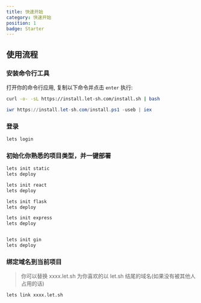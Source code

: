 ```yaml
---
title: 快速开始
category: 快速开始
position: 1
badge: Starter
---
```


## 使用流程

### 安装命令行工具

打开你的命令行应用, 复制以下命令并点击 `enter` 执行:

<code-group>
  <code-block label="linux/macOS" active>

```bash
curl -o- -sL https://install.let-sh.com/install.sh | bash
```

  </code-block>
  <code-block label="Windows">

```powershell
iwr https://install.let-sh.com/install.ps1 -useb | iex
```

  </code-block>
</code-group>

### 登录

```bash
lets login
```

### 初始化你熟悉的项目类型，并一键部署

<code-group>
  <code-block label="static" active>

```bash
lets init static
lets deploy
```

  </code-block>
  <code-block label="react">

```bash
lets init react
lets deploy
```

  </code-block>
  <code-block label="flask">

```bash
lets init flask
lets deploy
```

  </code-block>
  <code-block label="express">

```bash
lets init express
lets deploy
```

  </code-block>
  <code-block label="gin">

```bash

lets init gin
lets deploy
```

  </code-block>
</code-group>

### 绑定域名到当前项目

> 你可以替换 xxxx.let.sh 为你喜欢的以 let.sh 结尾的域名(如果没有被其他人占用的话)

```bash
lets link xxxx.let.sh
```

<!--
## Admonitions

:::note
This is a note
:::

:::tip
This is a tip
:::

:::important
This is important
:::

:::caution
This is a caution
:::

:::warning
This is a warning
::: -->
